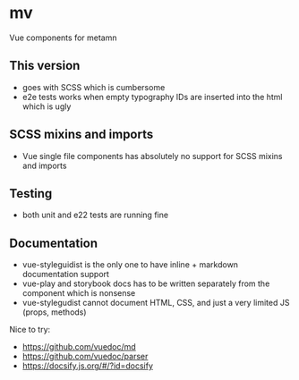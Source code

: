 # mv

Vue components for metamn

## This version

- goes with SCSS which is cumbersome
- e2e tests works when empty typography IDs are inserted into the html which is ugly

## SCSS mixins and imports

- Vue single file components has absolutely no support for SCSS mixins and imports


## Testing

- both unit and e22 tests are running fine

## Documentation

- vue-styleguidist is the only one to have inline + markdown documentation support
- vue-play and storybook docs has to be written separately from the component which is nonsense
- vue-stylegudist cannot document HTML, CSS, and just a very limited JS (props, methods)

Nice to try:

- https://github.com/vuedoc/md
- https://github.com/vuedoc/parser
- https://docsify.js.org/#/?id=docsify
